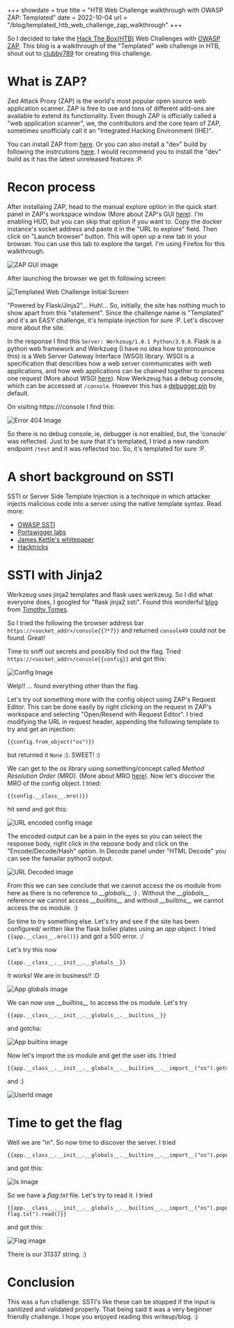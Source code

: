 +++
showdate = true
title = "HTB Web Challenge walkthrough with OWASP ZAP: Templated"
date = 2022-10-04
url = "/blog/templated_htb_web_challenge_zap_walkthrough"
+++

So I decided to take the [Hack The Box(HTB)](https://www.hackthebox.com/) Web Challenges with [OWASP ZAP](https://www.zaproxy.org/). This blog is a walkthrough of the "Templated" web challenge in HTB, shout out to [clubby789](https://app.hackthebox.com/users/83743) for creating this challenge.

# What is ZAP?
Zed Attack Proxy (ZAP) is the world's most popular open source web application scanner. ZAP is free to use and tons of different add-ons are available to extend its functionality. Even though ZAP is officially called a "web application scanner", we, the contributors and the core team of ZAP, sometimes unofficialy call it an "Integrated Hacking Environment (IHE)".

You can install ZAP from [here](https://www.zaproxy.org/download/). Or you can also install a "dev" build by following the instrcutions [here](https://www.zaproxy.org/docs/developer/quick-start-build/). I would recommend you to install the "dev" build as it has the latest unreleased features :P.

# Recon process
After installaing ZAP, head to the manual explore option in the quick start panel in ZAP's workspace window (More about ZAP's GUI [here](https://www.zaproxy.org/getting-started/#zap-desktop-ui)). I'm enabling HUD, but you can skip that option if you want to. Copy the docker instance's socket address and paste it in the "URL to explore" field. Then click on "Launch browser" button. This will open up a new tab in your browser. You can use this tab to explore the target. I'm using Firefox for this walkthrough.

![ZAP GUI image](https://github.com/ArkaprabhaChakraborty/ArkaprabhaChakraborty.github.io/blob/main/data/images/manual%20explore.png?raw=true)

After launching the browser we get th following screen:

![Templated Web Challenge Initial Screen](https://github.com/ArkaprabhaChakraborty/ArkaprabhaChakraborty.github.io/blob/main/data/images/starting%20page.png?raw=true)

"Powered by Flask/Jinja2"... Huh!... So, initially, the site has nothing much to show apart from this "statement". Since the challenge name is "Templated" and it's an EASY challenge, it's template injection for sure :P. Let's discover more about the site.

In the response I find this `Server: Werkzeug/1.0.1 Python/3.9.0`. Flask is a python web framework and Werkzueg (I have no idea how to pronounce this) is a Web Server Gateway Interface (WSGI) library. WSGI is a specification that describes how a web server communicates with web applications, and how web applications can be chained together to process one request (More about WSGI [here](https://wsgi.readthedocs.io/en/latest/index.html)). Now Werkzeug has a debug console, which can be accessed at `/console`. However this has a [debugger pin](https://werkzeug.palletsprojects.com/en/2.2.x/debug/#debugger-pin) by default. 

On visiting https://<socket>/console I find this:

![Error 404 Image](https://github.com/ArkaprabhaChakraborty/ArkaprabhaChakraborty.github.io/blob/main/data/images/error%20page.png?raw=true)

So there is no debug console, ie, debugger is not enabled, but, the 'console' was reflected. Just to be sure that it's templated, I tried a new random endpoint `/test` and it was reflected too. So, it's templated for sure :P.

# A short background on SSTI
SSTI or Server Side Template Injection is a technique in which attacker injects malicious code into a server using the native template syntax. Read more: 
- [OWASP SSTI](https://owasp.org/www-project-web-security-testing-guide/v41/4-Web_Application_Security_Testing/07-Input_Validation_Testing/18-Testing_for_Server_Side_Template_Injection)
- [Portswigger labs](https://portswigger.net/web-security/server-side-template-injection)
- [James Kettle's whitepaper](https://portswigger.net/kb/papers/serversidetemplateinjection.pdf)
- [Hacktricks](https://book.hacktricks.xyz/pentesting-web/ssti-server-side-template-injection)


# SSTI with Jinja2

Werkzeug uses jinja2 templates and flask uses werkzeug. So I did what everyone does, I googled for "flask jinja2 ssti". Found this wonderful [blog](https://www.lanmaster53.com/2016/03/exploring-ssti-flask-jinja2/) from [Timothy Tomes](https://www.linkedin.com/in/lanmaster53/). 

So I tried the following the browser address bar `https://<socket_addr>/console{{7*7}}` and returned `console49` could not be found. Great!

Time to sniff out secrets and possibly find out the flag. Tried `https://<socket_addr>/console{{config}}` and got this:

![Config Image](https://github.com/ArkaprabhaChakraborty/ArkaprabhaChakraborty.github.io/blob/main/data/images/config%20reflection.png?raw=true)

Welp!! ... found everything other than the flag.

Let's try out something more with the config object using ZAP's Request Editor. This can be done easily by right clicking on the request in ZAP's workspace and selecting "Open/Resend with Request Editor". I tried modifying the URL in request header, appending the following template to try and get an injection:
```python3
{{config.from_object("os")}}
``` 
but returned it `None` :). SWEET! :) 

We can get to the *os* library using something/concept called *Method Resolution Order (MRO)*. (More about MRO [here](https://levelup.gitconnected.com/method-resolution-order-in-python-5afbaecc25e0)).
Now let's discover the MRO of the config object. I tried: 
```python3
{{config.__class__.mro()}}
```
hit send and got this:

![URL encoded config image](https://github.com/ArkaprabhaChakraborty/ArkaprabhaChakraborty.github.io/blob/main/data/images/config%20mro.png?raw=true)

The encoded output can be a pain in the eyes so you can select the response body, right click in the reposne body and click on the "Encode/Decode/Hash" option. In Decode panel under "HTML Decode" you can see the famailar python3 output.

![URL Decoded image](https://github.com/ArkaprabhaChakraborty/ArkaprabhaChakraborty.github.io/blob/main/data/images/decode.png?raw=true)

From this we can see conclude that we cannot access the os module from here as there is no reference to *\_\_globals\_\_* :) . Without the *\_\_globals\_\_* reference we cannot access *\_\_builtins\_\_* and without *\_\_builtins\_\_* we cannot access the os module. :)

So time to try something else. Let's try and see if the site has been configured/ written like the flask bolier plates using an *app* object. I tried `{{app.__class__.mro()}}` and got a 500 error. :/

Let's try this now 
```python3
{{app.__class__.__init__.__globals__}}
``` 
It works! We are in business!! :D

![App globals image](https://github.com/ArkaprabhaChakraborty/ArkaprabhaChakraborty.github.io/blob/main/data/images/global.png?raw=true)

We can now use *\_\_builtins\_\_* to access the os module. Let's try 
```python3
{{app.__class__.__init__.__globals__.__builtins__}}
``` 
and gotcha:

![App builtins image](https://github.com/ArkaprabhaChakraborty/ArkaprabhaChakraborty.github.io/blob/main/data/images/builtins.png?raw=true)

Now let's import the os module and get the user ids. I tried 
```python3
{{app.__class__.__init__.__globals__.__builtins__.__import__("os").getuid()}}
``` 
and :)

![UserId image](https://github.com/ArkaprabhaChakraborty/ArkaprabhaChakraborty.github.io/blob/main/data/images/userid.png?raw=true)

# Time to get the flag

Well we are "in". So now time to discover the server. I tried 
```python3
{{app.__class__.__init__.__globals__.__builtins__.__import__("os").popen("ls").read()}}
```
and got this:

![ls image](https://github.com/ArkaprabhaChakraborty/ArkaprabhaChakraborty.github.io/blob/main/data/images/ls%20result.png?raw=true)

So we have a *flag.txt* file. Let's try to read it. I tried
```python3
{{app.__class__.__init__.__globals__.__builtins__.__import__("os").popen("cat flag.txt").read()}}
``` 
and got this:

![Flag image](https://github.com/ArkaprabhaChakraborty/ArkaprabhaChakraborty.github.io/blob/main/data/images/templated%20flag.png?raw=true)

There is our 31337 string. :)

# Conclusion

This was a fun challenge. SSTI's like these can be stopped if the input is sanitized and validated properly. That being said it was a very beginner friendly challenge. I hope you enjoyed reading this writeup/blog. :)
